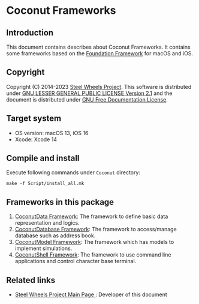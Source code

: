 # Coconut Frameworks
## Introduction
This document contains describes about Coconut Frameworks.
It contains some frameworks based on the [Foundation Framework](https://developer.apple.com/documentation/foundation) for macOS and iOS.

## Copyright
Copyright (C) 2014-2023 [Steel Wheels Project](https://gitlab.com/steewheels/project/-/wikis/The-Steel-Wheels-Project).
This software is distributed under [GNU LESSER GENERAL PUBLIC LICENSE Version 2.1](https://www.gnu.org/licenses/lgpl-2.1-standalone.html) and the document is distributed under [GNU Free Documentation License](https://www.gnu.org/licenses/fdl-1.3.en.html).

## Target system
* OS version:   macOS 13, iOS 16
* Xcode:        Xcode 14

## Compile and install
Execute following commands under `Coconut` directory:
````
make -f Script/install_all.mk
````

## Frameworks in this package
1. [CoconutData Framework](./CoconutData/README.md): The framework to define basic data representation and logics.
3. [CoconutDatabase Framework](./CoconutDatabase/README.md): The framework to access/manage database such as address book.
4. [CoconutModel Framework](./CoconutModel/README.md): The framework which has models to implement simulations.
2. [CoconutShell Framework](./CoconutShell/README.md): The framework to use command line applications and control character base terminal.
## Related links
* [Steel Wheels Project Main Page ](https://gitlab.com/steewheels/project/-/wikis/The-Steel-Wheels-Project): Developer of this document
